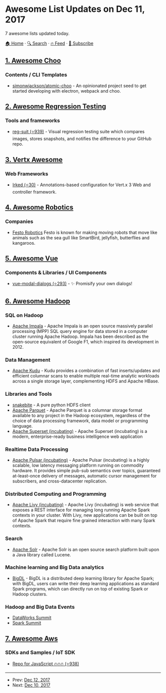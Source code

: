 # Awesome List Updates on Dec 11, 2017

7 awesome lists updated today.

[🏠 Home](/README.md) · [🔍 Search](https://test.trackawesomelist.com/search/) · [🔥 Feed](https://test.trackawesomelist.com/rss.xml) · [📮 Subscribe](https://trackawesomelist.us17.list-manage.com/subscribe?u=d2f0117aa829c83a63ec63c2f&id=36a103854c)



## [1. Awesome Choo](/content/choojs/awesome-choo/README.md)

### Contents / CLI Templates

*   [simonwjackson/atomic-choo](https://github.com/simonwjackson/atomic-choo) - An opinionated project seed to get started developing with electron, webpack and choo.

## [2. Awesome Regression Testing](/content/mojoaxel/awesome-regression-testing/README.md)

### Tools and frameworks

*   [reg-suit (⭐939)](https://github.com/reg-viz/reg-suit) - Visual regression testing suite which compares images, stores snapshots, and notifies the difference to your GitHub repo.

## [3. Vertx Awesome](/content/vert-x3/vertx-awesome/README.md)

### Web Frameworks

*   [Irked (⭐30)](https://github.com/GreenfieldTech/irked) - Annotations-based configuration for Vert.x 3 Web and controller framework.

## [4. Awesome Robotics](/content/kiloreux/awesome-robotics/README.md)

### Companies

*   [Festo Robotics](https://www.festo.com/) Festo is known for making moving robots that move like animals such as the sea gull like SmartBird, jellyfish, butterflies and kangaroos.

## [5. Awesome Vue](/content/vuejs/awesome-vue/README.md)

### Components & Libraries / UI Components

*   [vue-modal-dialogs (⭐293)](https://github.com/hjkcai/vue-modal-dialogs) - ✨ Promisify your own dialogs!

## [6. Awesome Hadoop](/content/youngwookim/awesome-hadoop/README.md)

### SQL on Hadoop

*   [Apache Impala](https://impala.apache.org/) - Apache Impala is an open source massively parallel processing (MPP) SQL query engine for data stored in a computer cluster running Apache Hadoop. Impala has been described as the open-source equivalent of Google F1, which inspired its development in 2012.

### Data Management

*   [Apache Kudu](https://kudu.apache.org/) - Kudu provides a combination of fast inserts/updates and efficient columnar scans to enable multiple real-time analytic workloads across a single storage layer, complementing HDFS and Apache HBase.

### Libraries and Tools

*   [snakebite](https://pypi.python.org/pypi/snakebite/) - A pure python HDFS client
*   [Apache Parquet](https://parquet.apache.org/) - Apache Parquet is a columnar storage format available to any project in the Hadoop ecosystem, regardless of the choice of data processing framework, data model or programming language.
*   [Apache Superset (incubating)](https://superset.incubator.apache.org/) - Apache Superset (incubating) is a modern, enterprise-ready business intelligence web application

### Realtime Data Processing

*   [Apache Pulsar (incubating)](http://pulsar.incubator.apache.org/) - Apache Pulsar (incubating) is a highly scalable, low latency messaging platform running on commodity hardware. It provides simple pub-sub semantics over topics, guaranteed at-least-once delivery of messages, automatic cursor management for subscribers, and cross-datacenter replication.

### Distributed Computing and Programming

*   [Apache Livy (incubating)](https://livy.incubator.apache.org/) - Apache Livy (incubating) is web service that exposes a REST interface for managing long running Apache Spark contexts in your cluster. With Livy, new applications can be built on top of Apache Spark that require fine grained interaction with many Spark contexts.

### Search

*   [Apache Solr](http://lucene.apache.org/solr/) - Apache Solr is an open source search platform built upon a Java library called Lucene.

### Machine learning and Big Data analytics

*   [BigDL](https://bigdl-project.github.io/) - BigDL is a distributed deep learning library for Apache Spark; with BigDL, users can write their deep learning applications as standard Spark programs, which can directly run on top of existing Spark or Hadoop clusters.

### Hadoop and Big Data Events

*   [DataWorks Summit](https://dataworkssummit.com/)
*   [Spark Summit](https://databricks.com/sparkaisummit)

## [7. Awesome Aws](/content/donnemartin/awesome-aws/README.md)

### SDKs and Samples / IoT SDK

*   [Repo for JavaScript :fire::fire::fire: (⭐938)](https://github.com/aws/aws-iot-device-sdk-js)

---

- Prev: [Dec 12, 2017](/content/2017/12/12/README.md)
- Next: [Dec 10, 2017](/content/2017/12/10/README.md)
